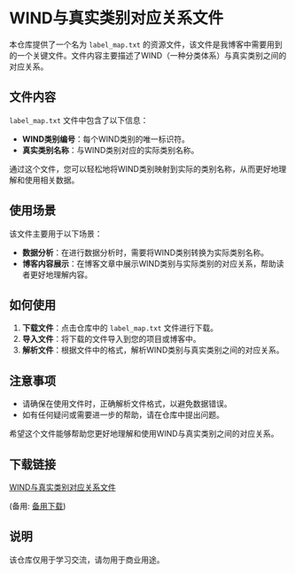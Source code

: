 # WIND与真实类别对应关系文件

本仓库提供了一个名为 `label_map.txt` 的资源文件，该文件是我博客中需要用到的一个关键文件。文件内容主要描述了WIND（一种分类体系）与真实类别之间的对应关系。

## 文件内容

`label_map.txt` 文件中包含了以下信息：

- **WIND类别编号**：每个WIND类别的唯一标识符。
- **真实类别名称**：与WIND类别对应的实际类别名称。

通过这个文件，您可以轻松地将WIND类别映射到实际的类别名称，从而更好地理解和使用相关数据。

## 使用场景

该文件主要用于以下场景：

- **数据分析**：在进行数据分析时，需要将WIND类别转换为实际类别名称。
- **博客内容展示**：在博客文章中展示WIND类别与实际类别的对应关系，帮助读者更好地理解内容。

## 如何使用

1. **下载文件**：点击仓库中的 `label_map.txt` 文件进行下载。
2. **导入文件**：将下载的文件导入到您的项目或博客中。
3. **解析文件**：根据文件中的格式，解析WIND类别与真实类别之间的对应关系。

## 注意事项

- 请确保在使用文件时，正确解析文件格式，以避免数据错误。
- 如有任何疑问或需要进一步的帮助，请在仓库中提出问题。

希望这个文件能够帮助您更好地理解和使用WIND与真实类别之间的对应关系。

## 下载链接
[WIND与真实类别对应关系文件](https://pan.quark.cn/s/0d13feb02778) 

(备用: [备用下载](https://pan.baidu.com/s/1RrahGRNStR_wkvAMFptdgQ?pwd=1234))

## 说明

该仓库仅用于学习交流，请勿用于商业用途。
